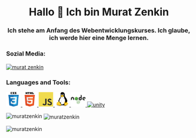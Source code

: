 
<h1 align="center">Hallo 👋 Ich bin Murat Zenkin</h1>
<h3 align="center">Ich stehe am Anfang des Webentwicklungskurses. Ich glaube, ich werde hier eine Menge lernen.</h3>



<h3 align="left">Sozial Media:</h3>
<p align="left">
<a href="https://linkedin.com/in/murat zenki̇n" target="blank"><img align="center" src="https://raw.githubusercontent.com/rahuldkjain/github-profile-readme-generator/master/src/images/icons/Social/linked-in-alt.svg" alt="murat zenki̇n" height="30" width="40" /></a>
</p>

<h3 align="left">Languages and Tools:</h3>
<p align="left"> <a href="https://www.w3schools.com/css/" target="_blank" rel="noreferrer"> <img src="https://raw.githubusercontent.com/devicons/devicon/master/icons/css3/css3-original-wordmark.svg" alt="css3" width="40" height="40"/> </a> <a href="https://www.w3.org/html/" target="_blank" rel="noreferrer"> <img src="https://raw.githubusercontent.com/devicons/devicon/master/icons/html5/html5-original-wordmark.svg" alt="html5" width="40" height="40"/> </a> <a href="https://developer.mozilla.org/en-US/docs/Web/JavaScript" target="_blank" rel="noreferrer"> <img src="https://raw.githubusercontent.com/devicons/devicon/master/icons/javascript/javascript-original.svg" alt="javascript" width="40" height="40"/> </a> <a href="https://www.linux.org/" target="_blank" rel="noreferrer"> <img src="https://raw.githubusercontent.com/devicons/devicon/master/icons/linux/linux-original.svg" alt="linux" width="40" height="40"/> </a> <a href="https://nodejs.org" target="_blank" rel="noreferrer"> <img src="https://raw.githubusercontent.com/devicons/devicon/master/icons/nodejs/nodejs-original-wordmark.svg" alt="nodejs" width="40" height="40"/> </a> <a href="https://unity.com/" target="_blank" rel="noreferrer"> <img src="https://www.vectorlogo.zone/logos/unity3d/unity3d-icon.svg" alt="unity" width="40" height="40"/> </a> </p>

<p><img align="left" src="https://github-readme-stats.vercel.app/api/top-langs?username=muratzenkin&show_icons=true&locale=en&layout=compact" alt="muratzenkin" /></p>

<p>&nbsp;<img align="center" src="https://github-readme-stats.vercel.app/api?username=muratzenkin&show_icons=true&locale=en" alt="muratzenkin" /></p>

<p><img align="center" src="https://github-readme-streak-stats.herokuapp.com/?user=muratzenkin&" alt="muratzenkin" /></p>
